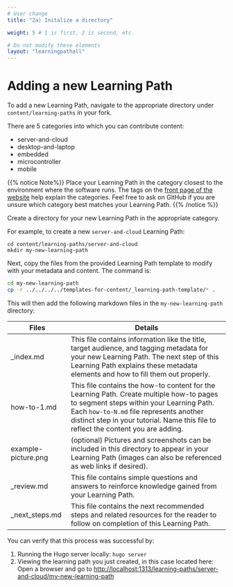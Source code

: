 ```yaml
---
# User change
title: "2a) Initalize a directory"

weight: 5 # 1 is first, 2 is second, etc.

# Do not modify these elements
layout: "learningpathall"
---
```

<!-- ![alt-text #center](2-contribution-process.PNG "Contribution process") -->


# Adding a new Learning Path

To add a new Learning Path, navigate to the appropriate directory under `content/learning-paths` in your fork.

There are 5 categories into which you can contribute content:
* server-and-cloud
* desktop-and-laptop
* embedded
* microcontroller
* mobile

{{% notice Note%}}
Place your Learning Path in the category closest to the environment where the software runs. The tags on the [front page of the website](/) help explain the categories. Feel free to ask on GitHub if you are unsure which category best matches your Learning Path. 
{{% /notice %}}


Create a directory for your new Learning Path in the appropriate category. 

For example, to create a new `server-and-cloud` Learning Path:

```
cd content/learning-paths/server-and-cloud
mkdir my-new-learning-path
```

Next, copy the files from the provided Learning Path template to modify with your metadata and content. The command is:
```bash
cd my-new-learning-path
cp -r ../../../../templates-for-content/_learning-path-template/* .
```

This will then add the following markdown files in the `my-new-learning-path` directory:


| Files                 | Details |
|---------------        |----------|
| _index.md             | This file contains information like the title, target audience, and tagging metadata for your new Learning Path. The next step of this Learning Path explains these metadata elements and how to fill them out properly. |
| how-to-1.md       | This file contains the how-to content for the Learning Path. Create multiple how-to pages to segment steps within your Learning Path. Each `how-to-N.md` file represents another distinct step in your tutorial. Name this file to reflect the content you are adding. |
| example-picture.png  | (optional) Pictures and screenshots can be included in this directory to appear in your Learning Path (images can also be referenced as web links if desired). |
| _review.md            | This file contains simple questions and answers to reinforce knowledge gained from your Learning Path.    |
| _next_steps.md        | This file contains the next recommended steps and related resources for the reader to follow on completion of this Learning Path.   |

You can verify that this process was successful by:
1. Running the Hugo server locally: `hugo server`
2. Viewing the learning path you just created, in this case located here:
Open a browser and go to [http://localhost:1313/learning-paths/server-and-cloud/my-new-learning-path](http://localhost:1313/learning-paths/server-and-cloud/my-new-learning-path)
